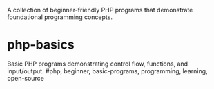 A collection of beginner-friendly PHP programs that demonstrate foundational programming concepts.
# php-basics
Basic PHP programs demonstrating control flow, functions, and input/output.
#php, beginner, basic-programs, programming, learning, open-source

